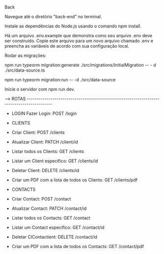 Back

Navegue até o diretório "back-end" no terminal.

Instale as dependências do Node.js usando o comando npm install.

Há um arquivo .env.example que demonstra como seu arquivo .env deve ser construído. Copie este arquivo para um novo arquivo chamado .env e preencha as variáveis de acordo com sua configuração local.

Rodar as migrações:

npm run typeorm migration:generate ./src/migrations/InitialMigration -- - d ./src/data-source.ts

npm run typeorm migration:run -- -d ./src/data-source

Inicie o servidor com npm run dev.

--> ROTAS -------------------------------------------------------------------------------------------

- LOGIN Fazer Login: POST /login

- CLIENTS
  
- Criar Client: POST /clients
- Atualizar Client: PATCH /client/id
- Listar todos os Clients: GET /clients
- Listar um Client específico: GET /clients/id
- Deletar Client: DELETE /clients/id
- Criar um PDF com a lista de todos os Clients: GET /clients/pdf


- CONTACTS
  
- Criar Contact: POST /contact
- Atualizar Contact: PATCH /contact/id
- Listar todos os Contacts: GET /contact
- Listar um Contact específico: GET /contact/id
- Deletar ClContactient: DELETE /contact/id
- Criar um PDF com a lista de todos os Contacts: GET /contact/pdf
